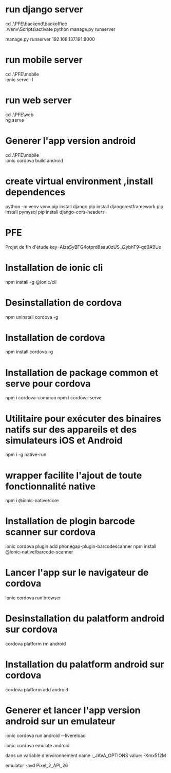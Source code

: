 # run django server

cd .\PFE\backend\backoffice\
.\venv\Scripts\activate 
python manage.py runserver

manage.py runserver 192.168.137.191:8000

# run mobile server

cd .\PFE\mobile\
ionic serve -l

# run web server

cd .\PFE\web\
ng serve

# Generer l'app version android
cd .\PFE\mobile\
ionic cordova build android

# create  virtual environment ,install dependences
python -m venv venv 
pip install django 
pip install djangorestframework
pip install pymysql
pip install django-cors-headers


# PFE
Projet de fin d'étude 
key=AIzaSyBFG4otprd8aau0zUS_i2ybhT9-qd0A9Uo

# Installation de ionic cli
npm install -g @ionic/cli

# Desinstallation de cordova
npm uninstall cordova -g

# Installation de cordova
npm install cordova -g 

# Installation de package common et serve pour cordova
npm i cordova-common 
npm i cordova-serve 

# Utilitaire pour exécuter des binaires natifs sur des appareils et des simulateurs iOS et Android
npm i -g native-run   

# wrapper facilite l'ajout de toute fonctionnalité native
npm i @ionic-native/core

# Installation de plogin barcode scanner sur cordova
ionic cordova plugin add phonegap-plugin-barcodescanner
npm install @ionic-native/barcode-scanner

# Lancer l'app sur le navigateur de cordova
ionic cordova run browser

# Desinstallation du palatform android sur cordova
cordova platform rm android

# Installation du palatform android sur cordova

cordova platform add android


# Generer et lancer l'app version android sur un emulateur
ionic cordova run android --livereload

ionic cordova emulate android


dans un variable d'environnement 
name :_JAVA_OPTIONS
value: -Xmx512M

emulator -avd Pixel_2_API_26